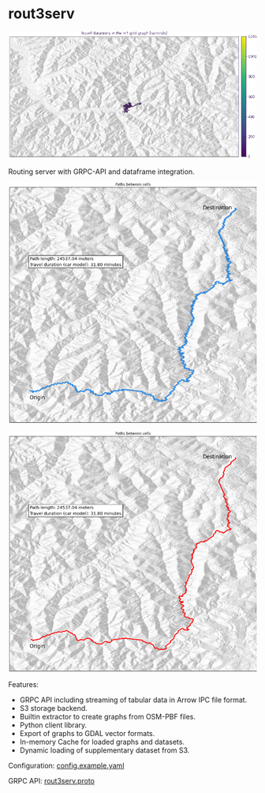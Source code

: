 # rout3serv

![](doc/within-threshold.gif)

Routing server with GRPC-API and dataframe integration.

![](doc/paths-between-cells.png)

![](doc/paths-between-cells-linestring.png)

Features:

- GRPC API including streaming of tabular data in Arrow IPC file format.
- S3 storage backend.
- Builtin extractor to create graphs from OSM-PBF files.
- Python client library.
- Export of graphs to GDAL vector formats.
- In-memory Cache for loaded graphs and datasets.
- Dynamic loading of supplementary dataset from S3.

Configuration: [config.example.yaml](config.example.yaml)

GRPC API: [rout3serv.proto](proto/rout3serv.proto)
